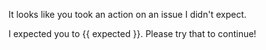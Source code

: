 It looks like you took an action on an issue I didn't expect. 

I expected you to {{ expected }}. Please try that to continue!

